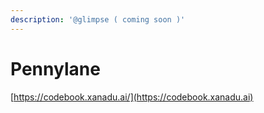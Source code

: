 ```yaml
---
description: '@glimpse ( coming soon )'
---
```


# Pennylane

[https://codebook.xanadu.ai/](https://codebook.xanadu.ai)
